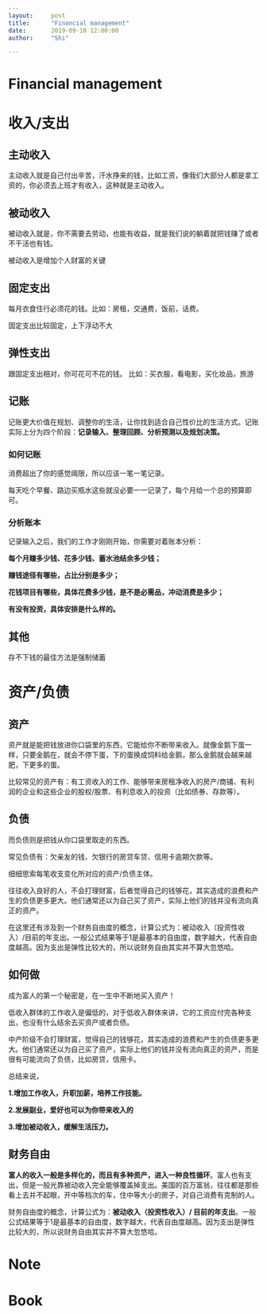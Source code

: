 ```yaml
---
layout:     post
title:      "Financial management"
date:       2019-09-10 12:00:00
author:     "Shi"

---
```




# Financial management

# 收入/支出

## 主动收入

主动收入就是自己付出辛苦，汗水挣来的钱，比如工资，像我们大部分人都是拿工资的，你必须去上班才有收入，这种就是主动收入。

## 被动收入

被动收入就是，你不需要去劳动，也能有收益，就是我们说的躺着就把钱赚了或者不干活也有钱。

被动收入是增加个人财富的关键

## 固定支出

每月衣食住行必须花的钱。比如：房租，交通费，饭前，话费。

固定支出比较固定，上下浮动不大

## 弹性支出

跟固定支出相对，你可花可不花的钱。 比如：买衣服，看电影，买化妆品，旅游



## 记账

记账更大价值在规划、调整你的生活，让你找到适合自己性价比的生活方式。记账实际上分为四个阶段：**记录输入、整理回顾、分析预测以及规划决策。**

### 如何记账

消费超出了你的感觉阈限，所以应该一笔一笔记录。 

每天吃个早餐、路边买瓶水这些就没必要一一记录了，每个月给一个总的预算即可。

### 分析账本

记录输入之后，我们的工作才刚刚开始，你需要对着账本分析：

**每个月赚多少钱、花多少钱、蓄水池结余多少钱；** 

**赚钱途径有哪些，占比分别是多少；**

**花钱项目有哪些，具体花费多少钱，是不是必需品，冲动消费是多少；**

**有没有投资，具体安排是什么样的。**



## 其他

存不下钱的最佳方法是强制储蓄

# 资产/负债

## 资产

资产就是能把钱放进你口袋里的东西，它能给你不断带来收入。就像金鹅下蛋一样，只要金鹅在，就会不停下蛋，下的蛋换成饲料给金鹅，那么金鹅就会越来越肥，下更多的蛋。

比较常见的资产有：有工资收入的工作、能够带来房租净收入的房产/商铺、有利润的企业和这些企业的股权/股票、有利息收入的投资（比如债券、存款等）。

## 负债

而负债则是把钱从你口袋里取走的东西。

常见负债有：欠亲友的钱、欠银行的房贷车贷、信用卡逾期欠款等。

细细思索每笔收支变化所对应的资产/负债主体。

往往收入良好的人，不会打理财富，后者觉得自己的钱够花，其实造成的浪费和产生的负债更多更大。他们通常还以为自己买了资产，实际上他们的钱并没有流向真正的资产。

在这里还有涉及到一个财务自由度的概念，计算公式为：被动收入（投资性收入）/目前的年支出。一般公式结果等于1是最基本的自由度，数字越大，代表自由度越高。因为支出是弹性比较大的，所以说财务自由其实并不算大忽悠哈。



## 如何做

成为富人的第一个秘密是，在一生中不断地买入资产！

低收入群体的工作收入是偏低的，对于低收入群体来讲，它的工资应付完各种支出，也没有什么结余去买资产或者负债。

中产阶级不会打理财富，觉得自己的钱够花，其实造成的浪费和产生的负债更多更大。他们通常还以为自己买了资产，实际上他们的钱并没有流向真正的资产，而是很有可能流向了负债，比如房贷，信用卡。

总结来说，

**1.增加工作收入，升职加薪，培养工作技能。**

**2.发展副业，爱好也可以为你带来收入的**

**3.增加被动收入，缓解生活压力。**

## 财务自由

**富人的收入一般是多样化的，而且有多种资产，进入一种良性循环**。富人也有支出，但是一般光靠被动收入完全能够覆盖掉支出。美国的百万富翁，往往都是那些看上去并不起眼，开中等档次的车，住中等大小的房子，对自己消费有克制的人。

财务自由度的概念，计算公式为：**被动收入（投资性收入）/ 目前的年支出**。一般公式结果等于1是最基本的自由度，数字越大，代表自由度越高。因为支出是弹性比较大的，所以说财务自由其实并不算大忽悠哈。



# Note

# Book


